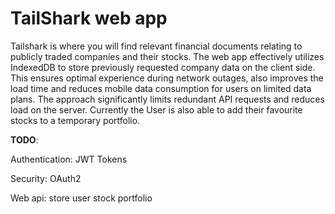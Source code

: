 # TailShark web app
Tailshark is where you will find relevant financial documents relating to publicly traded companies and their stocks. The web app effectively utilizes IndexedDB to store previously requested company data on the client side. This ensures optimal experience during network outages, also improves the load time and reduces mobile data consumption for users on limited data plans. The approach significantly limits redundant API requests and reduces load on the server.
Currently the User is also able to  add their favourite stocks to a temporary portfolio.

**TODO**:

Authentication: JWT Tokens

Security: OAuth2

Web api: store user stock portfolio
